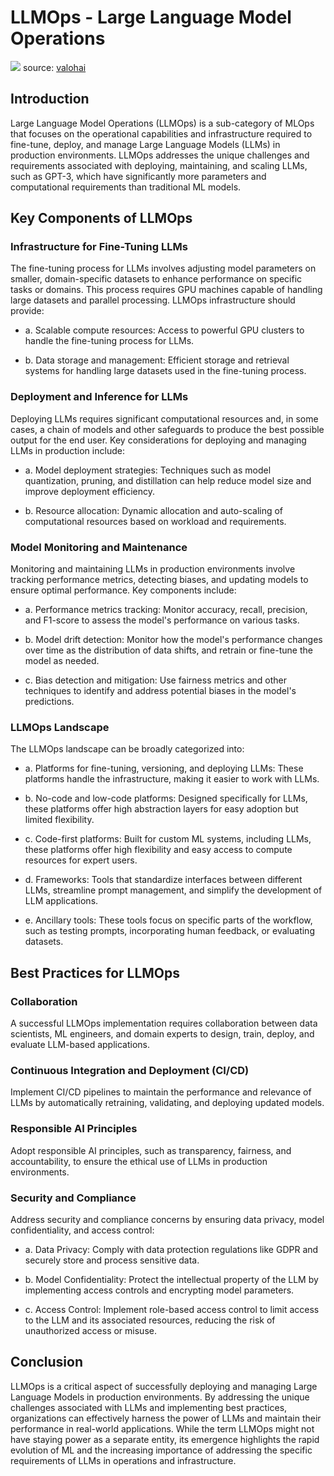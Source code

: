# LLMOps - Large Language Model Operations

![](../figs/mlops/llmops/llmops.png)
source: [valohai](https://valohai.com/blog/llmops/)

## Introduction

Large Language Model Operations (LLMOps) is a sub-category of MLOps that focuses on the operational capabilities and infrastructure required to fine-tune, deploy, and manage Large Language Models (LLMs) in production environments. LLMOps addresses the unique challenges and requirements associated with deploying, maintaining, and scaling LLMs, such as GPT-3, which have significantly more parameters and computational requirements than traditional ML models.

## Key Components of LLMOps

### Infrastructure for Fine-Tuning LLMs

The fine-tuning process for LLMs involves adjusting model parameters on smaller, domain-specific datasets to enhance performance on specific tasks or domains. This process requires GPU machines capable of handling large datasets and parallel processing. LLMOps infrastructure should provide:

- a. Scalable compute resources: Access to powerful GPU clusters to handle the fine-tuning process for LLMs.

- b. Data storage and management: Efficient storage and retrieval systems for handling large datasets used in the fine-tuning process.

### Deployment and Inference for LLMs

Deploying LLMs requires significant computational resources and, in some cases, a chain of models and other safeguards to produce the best possible output for the end user. Key considerations for deploying and managing LLMs in production include:

- a. Model deployment strategies: Techniques such as model quantization, pruning, and distillation can help reduce model size and improve deployment efficiency.

- b. Resource allocation: Dynamic allocation and auto-scaling of computational resources based on workload and requirements.

### Model Monitoring and Maintenance

Monitoring and maintaining LLMs in production environments involve tracking performance metrics, detecting biases, and updating models to ensure optimal performance. Key components include:

- a. Performance metrics tracking: Monitor accuracy, recall, precision, and F1-score to assess the model's performance on various tasks.

- b. Model drift detection: Monitor how the model's performance changes over time as the distribution of data shifts, and retrain or fine-tune the model as needed.

- c. Bias detection and mitigation: Use fairness metrics and other techniques to identify and address potential biases in the model's predictions.

### LLMOps Landscape

The LLMOps landscape can be broadly categorized into:

- a. Platforms for fine-tuning, versioning, and deploying LLMs: These platforms handle the infrastructure, making it easier to work with LLMs.

- b. No-code and low-code platforms: Designed specifically for LLMs, these platforms offer high abstraction layers for easy adoption but limited flexibility.

- c. Code-first platforms: Built for custom ML systems, including LLMs, these platforms offer high flexibility and easy access to compute resources for expert users.

- d. Frameworks: Tools that standardize interfaces between different LLMs, streamline prompt management, and simplify the development of LLM applications.

- e. Ancillary tools: These tools focus on specific parts of the workflow, such as testing prompts, incorporating human feedback, or evaluating datasets.

## Best Practices for LLMOps

### Collaboration

A successful LLMOps implementation requires collaboration between data scientists, ML engineers, and domain experts to design, train, deploy, and evaluate LLM-based applications.

### Continuous Integration and Deployment (CI/CD)

Implement CI/CD pipelines to maintain the performance and relevance of LLMs by automatically retraining, validating, and deploying updated models.

### Responsible AI Principles

Adopt responsible AI principles, such as transparency, fairness, and accountability, to ensure the ethical use of LLMs in production environments.

### Security and Compliance

Address security and compliance concerns by ensuring data privacy, model confidentiality, and access control:

- a. Data Privacy: Comply with data protection regulations like GDPR and securely store and process sensitive data.

- b. Model Confidentiality: Protect the intellectual property of the LLM by implementing access controls and encrypting model parameters.

- c. Access Control: Implement role-based access control to limit access to the LLM and its associated resources, reducing the risk of unauthorized access or misuse.

## Conclusion

LLMOps is a critical aspect of successfully deploying and managing Large Language Models in production environments. By addressing the unique challenges associated with LLMs and implementing best practices, organizations can effectively harness the power of LLMs and maintain their performance in real-world applications. While the term LLMOps might not have staying power as a separate entity, its emergence highlights the rapid evolution of ML and the increasing importance of addressing the specific requirements of LLMs in operations and infrastructure.
